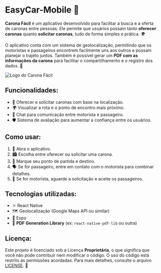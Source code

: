 # EasyCar-Mobile 🚗

**Carona Fácil** é um aplicativo desenvolvido para facilitar a busca e a oferta de caronas entre pessoas. Ele permite que usuários possam tanto **oferecer caronas** quanto **solicitar caronas**, tudo de forma simples e prática. 🌍

O aplicativo conta com um sistema de geolocalização, permitindo que os motoristas e passageiros encontrem facilmente uns aos outros e possam planejar o trajeto juntos. Também é possível gerar um **PDF com as informações da carona** para facilitar o compartilhamento e o registro dos dados. 📄

![Logo do Carona Fácil](https://link-da-imagem-do-app.com/logo.png)

## Funcionalidades:
- 🚗 Oferecer e solicitar caronas com base na localização.
- 🌍 Visualizar a rota e o ponto de encontro mais próximo.
- 👥 Chat para comunicação entre motorista e passageiro.
- 🛡️ Sistema de avaliação para aumentar a confiança entre os usuários.

## Como usar:
1. 🚀 Abra o aplicativo.
2. 🏙️ Escolha entre oferecer ou solicitar uma carona.
3. 📍 Marque seu ponto de partida e destino.
4. 🗣️ Se for passageiro, entre em contato com o motorista para combinar detalhes.
5. 💬 Se for motorista, aguarde a solicitação e aceite os passageiros.

## Tecnologias utilizadas:
- ⚛️ React Native
- 🗺️ Geolocalização (Google Maps API ou similar)
- 📱 Expo
- 📄 **PDF Generation Library** (ex: `react-native-pdf-lib` ou outra)

## Licença:
Este projeto é licenciado sob a Licença **Proprietária**, o que significa que você não pode contribuir nem modificar o código. O uso do código está restrito às permissões acordadas. Para mais detalhes, consulte o arquivo [LICENSE](LICENSE). 📜
